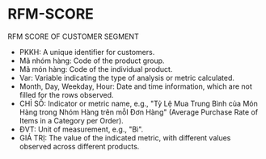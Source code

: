 # RFM-SCORE
RFM SCORE OF CUSTOMER SEGMENT
- PKKH: A unique identifier for customers.
- Mã nhóm hàng: Code of the product group.
- Mã món hàng: Code of the individual product.
- Var: Variable indicating the type of analysis or metric calculated.
- Month, Day, Weekday, Hour: Date and time information, which are not filled for the rows observed.
- CHỈ SỐ: Indicator or metric name, e.g., "Tỷ Lệ Mua Trung Bình của Món Hàng trong Nhóm Hàng trên mỗI Đơn Hàng" (Average Purchase Rate of Items in a Category per Order).
- ĐVT: Unit of measurement, e.g., "Bì".
- GIÁ TRỊ: The value of the indicated metric, with different values observed across different products.
